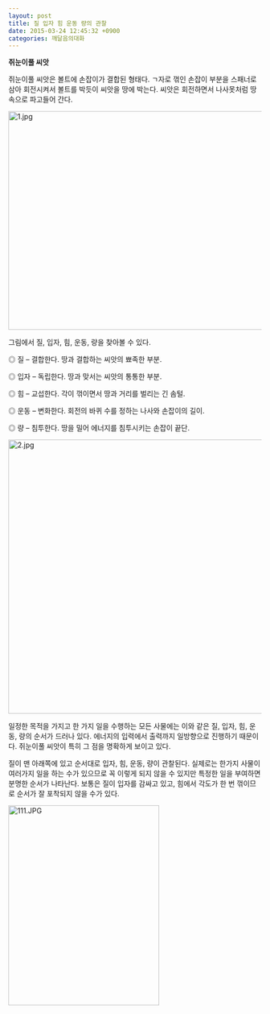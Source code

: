 ```yaml
---
layout: post
title: 질 입자 힘 운동 량의 관찰
date: 2015-03-24 12:45:32 +0900
categories: 깨달음의대화
---
```

  






**쥐눈이풀 씨앗** 

  


쥐눈이풀 씨앗은 볼트에 손잡이가 결합된 형태다. ㄱ자로 꺾인 손잡이 부분을 스패너로 삼아 회전시켜서 볼트를 박듯이 씨앗을 땅에 박는다. 씨앗은 회전하면서 나사못처럼 땅속으로 파고들어 간다. 

  





<img src="assets/attach/images/198/687/575/1.jpg" alt="1.jpg" width="600" height="434" /> 

  


그림에서 질, 입자, 힘, 운동, 량을 찾아볼 수 있다. 

  


◎ 질 – 결합한다. 땅과 결합하는 씨앗의 뾰족한 부분.   
      
◎ 입자 – 독립한다. 땅과 맞서는 씨앗의 통통한 부분.   
      
◎ 힘 – 교섭한다. 각이 꺾이면서 땅과 거리를 벌리는 긴 솜털.   
      
◎ 운동 – 변화한다. 회전의 바퀴 수를 정하는 나사와 손잡이의 길이.   
      
◎ 량 – 침투한다. 땅을 밀어 에너지를 침투시키는 손잡이 끝단. 

  





<img src="assets/attach/images/198/687/575/2.jpg" alt="2.jpg" width="600" height="544" /> 

  


일정한 목적을 가지고 한 가지 일을 수행하는 모든 사물에는 이와 같은 질, 입자, 힘, 운동, 량의 순서가 드러나 있다. 에너지의 입력에서 출력까지 일방향으로 진행하기 때문이다. 쥐눈이풀 씨앗이 특히 그 점을 명확하게 보이고 있다. 

  


질이 맨 아래쪽에 있고 순서대로 입자, 힘, 운동, 량이 관찰된다. 실제로는 한가지 사물이 여러가지 일을 하는 수가 있으므로 꼭 이렇게 되지 않을 수 있지만 특정한 일을 부여하면 분명한 순서가 나타난다. 보통은 질이 입자를 감싸고 있고, 힘에서 각도가 한 번 꺾이므로 순서가 잘 포착되지 않을 수가 있다. 

  



 <img src="assets/attach/images/198/687/575/111.JPG" alt="111.JPG" width="300" height="397" />
